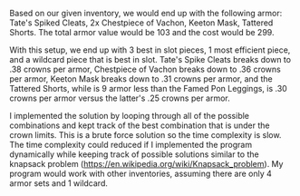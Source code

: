 Based on our given inventory, we would end up with the following armor:
Tate's Spiked Cleats, 2x Chestpiece of Vachon, Keeton Mask, Tattered Shorts. The total armor value would be 103 and the cost would be 299.

With this setup, we end up with 3 best in slot pieces, 1 most efficient piece, and a wildcard piece that is best in slot. Tate's Spike Cleats  breaks down to .38 crowns per armor, Chestpiece of Vachon breaks down to .36 crowns per armor, Keeton Mask breaks down to .31 crowns per armor, and the Tattered Shorts, while is 9 armor less than the Famed Pon Leggings, is .30 crowns per armor versus the latter's .25 crowns per armor. 

I implemented the solution by looping through all of the possible combinations and kept track of the best combination that is under the crown limits. This is a brute force solution so the time complexity is slow. The time complexity could reduced if I implemented the program dynamically while keeping track of possible solutions similar to the knapsack problem (https://en.wikipedia.org/wiki/Knapsack_problem). My program would work with other inventories, assuming there are only 4 armor sets and 1 wildcard. 

